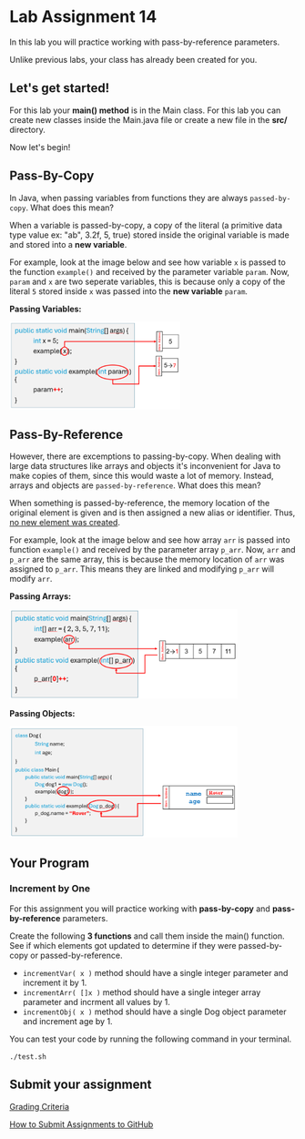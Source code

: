 # Lab Assignment 14

In this lab you will practice working with pass-by-reference parameters.

Unlike previous labs, your class has already been created for you. 

## Let's get started!

For this lab your **main() method** is in the Main class. For this lab you can create new classes inside the Main.java file or create a new file in the **src/** directory.

Now let's begin!

## Pass-By-Copy

In Java, when passing variables from functions they are always `passed-by-copy`. What does this mean?

When a variable is passed-by-copy, a copy of the literal (a primitive data type value ex: "ab", 3.2f, 5, true) stored inside the original variable is made and stored into a **new variable**.

For example, look at the image below and see how variable `x` is passed to the function `example()` and received by the parameter variable `param`. Now, `param` and `x` are two seperate variables, this is because only a copy of the literal `5` stored inside `x` was passed into the **new variable** `param`.

**Passing Variables:**

<img src="img/pass_by_copy.png" width="300px">

## Pass-By-Reference

However, there are excemptions to passing-by-copy. When dealing with large data structures like arrays and objects it's inconvenient for Java to make copies of them, since this would waste a lot of memory. Instead, arrays and objects are `passed-by-reference`. What does this mean?

When something is passed-by-reference, the memory location of the original element is given and is then assigned a new alias or identifier. Thus, <ins>no new element was created</ins>.

For example, look at the image below and see how array `arr` is passed into function `example()` and received by the parameter array `p_arr`. Now, `arr` and `p_arr` are the same array, this is because the memory location of `arr` was assigned to `p_arr`. This means they are linked and modifying `p_arr` will modify `arr`.

**Passing Arrays:**

<img src="img/pass_by_reference.png" width="400px">

**Passing Objects:**

<img src="img/pass_by_reference2.png" width="400px">

## Your Program

### Increment by One

For this assignment you will practice working with **pass-by-copy** and **pass-by-reference** parameters.

Create the following **3 functions** and call them inside the main() function. See if which elements got updated to determine if they were passed-by-copy or passed-by-reference.

- `incrementVar( x )` method should have a single integer parameter and increment it by 1.
- `incrementArr( []x )` method should have a single integer array parameter and incrment all values by 1.
- `incrementObj( x )` method should have a single Dog object parameter and increment age by 1.

You can test your code by running the following command in your terminal. 
```
./test.sh
```

## Submit your assignment

[Grading Criteria](https://joselitoguardado.dev/3326/labs/Lab_14.pdf)

[How to Submit Assignments to GitHub](https://joselitoguardado.dev/3326/How_to_Submit_Assignments_to_GitHub.pdf)
